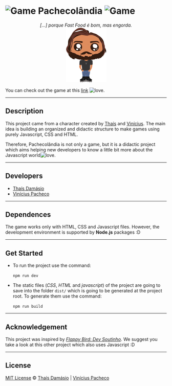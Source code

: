 # ![Game][game] Pachecolândia ![Game][game]

<p align="center">
    <em>
[...] porque Fast Food é bom, mas engorda.</em></br>
  <a href="https://pachecolandia.herokuapp.com/"><img alt="Logo do projeto" src="./assets/img/pachequito.png" /></a>
</p>


You can check out the game at this [link](https://pachecolandia.herokuapp.com/) ![love][Heart].
***
## Description
This project came from a character created by [Thaís](https://github.com/Thais-Damasio) and [Vinícius](https://github.com/vinicpac). The main idea is building an organized and didactic structure to make games using purely Javascript, CSS and HTML.

Therefore, Pachecolândia is not only a game, but it is a didactic project which aims helping new developers to know a little bit more about the Javascript world![love][Heart].

***
## Developers
* [Thaís Damásio](https://github.com/thais-damasio)
* [Vinícius Pacheco](https://github.com/vinicpac)

***
## Dependences
The game works only with HTML, CSS and Javascript files. However, the development environment is supported by **Node.js** packages :D

***
## Get Started
* To run the project use the command:

    ```npm run dev```

* The static files (*CSS*, *HTML* and *javascript*) of the project are going to save into the folder `dist/` which is going to be generated at the project root. To generate them use the command:

    ```npm run build```

[game]: https://img.icons8.com/nolan/24/visual-game-boy.png "Game"
[heart]: https://img.icons8.com/material-two-tone/24/000000/novel.png "Heart"

***
## Acknowledgement
This project was inspired by [*Flappy Bird: Dev Soutinho*](https://github.com/omariosouto/flappy-bird-devsoutinho). We suggest you take a look at this other project which also uses Javascript :D

***
## License
[MIT License](./LICENSE.md) © [Thaís Damásio](https://github.com/thais-damasio) | [Vinícius Pacheco](https://github.com/vinicpac)

